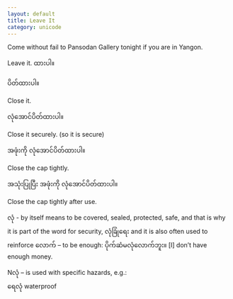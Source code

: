 ```yaml
---
layout: default
title: Leave It
category: unicode
---
```


<p>Come without fail to Pansodan Gallery tonight if you are in Yangon.</p>

<p>Leave it.<span class='mm3'> ထားပါ။</span></p>

<p class='my'><span class='mm3'>ပိတ်ထားပါ။</span></p>
<p class='hide-this'>Close it.</p>

<p class='my'><span class='mm3'>လုံအောင်ပိတ်ထားပါ။</span></p>
<p class='hide-this'>Close it securely. (so it is secure)</p>

<p class='my'><span class='mm3'>အဖုံးကို လုံအောင်ပိတ်ထားပါ။</span></p>
<p class='hide-this'>Close the cap tightly.</p>

<p class='my'><span class='mm3'>အသုံးပြုပြီး အဖုံးကို လုံအောင်ပိတ်ထားပါ။</span></p>
<p class='hide-this'>Close the cap tightly after use.</p>

<p><span class='mm3'>လုံ</span> - by itself means to be covered, sealed, protected, safe, and that is why it is part of the word for security, <span class='mm3'>လုံခြုံရေး </span> and it is also often used to reinforce <span class='mm3'>လောက်</span> – to be enough: <span class='mm3'>ပိုက်ဆံမလုံလောက်ဘူး။</span> [I] don’t have enough money.</p>
<p>N<span class='mm3'>လုံ</span> – is used with specific hazards, e.g.:<br>
<span class='mm3'>ရေလုံ </span>waterproof</p>
